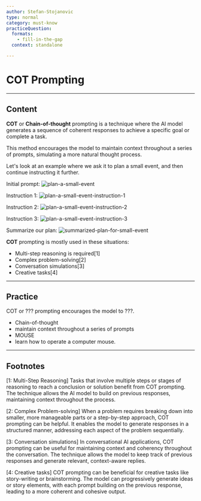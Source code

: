 ```yaml
---
author: Stefan-Stojanovic
type: normal
category: must-know
practiceQuestion:
  formats:
    - fill-in-the-gap
  context: standalone

---
```


# COT Prompting

---

## Content

**COT** or **Chain-of-thought** prompting is a technique where the AI model generates a sequence of coherent responses to achieve a specific goal or complete a task. 

This method encourages the model to maintain context throughout a series of prompts, simulating a more natural thought process. 

Let's look at an example where we ask it to plan a small event, and then continue instructing it further.

Initial prompt:
![plan-a-small-event](https://img.enkipro.com/f8f406b06861ddb2ab62d0971dc1a258.png)

Instruction 1:
![plan-a-small-event-instruction-1](https://img.enkipro.com/cfd7d8af6464013ecc4b0b98b0e99f54.png)

Instruction 2:
![plan-a-small-event-instruction-2](https://img.enkipro.com/727ccaf5a8e3a3775f649fecba9bfa1c.png)

Instruction 3:
![plan-a-small-event-instruction-3](https://img.enkipro.com/a2a245d37a35a41c39a9fb806c9da86f.png)

Summarize our plan:
![summarized-plan-for-small-event](https://img.enkipro.com/b24b9bda7bcec348fbdc4e2a383b6845.png)


**COT** prompting is mostly used in these situations:
- Multi-step reasoning is required[1]
- Complex problem-solving[2]
- Conversation simulations[3]
- Creative tasks[4]


---

## Practice

COT or ??? prompting encourages the model to ???. 

- Chain-of-thought
- maintain context throughout a series of prompts
- MOUSE
- learn how to operate a computer mouse.

---
## Footnotes

[1: Multi-Step Reasoning]
Tasks that involve multiple steps or stages of reasoning to reach a conclusion or solution benefit from COT prompting. The technique allows the AI model to build on previous responses, maintaining context throughout the process.

[2: Complex Problem-solving]
When a problem requires breaking down into smaller, more manageable parts or a step-by-step approach, COT prompting can be helpful. It enables the model to generate responses in a structured manner, addressing each aspect of the problem sequentially.

[3: Conversation simulations]
In conversational AI applications, COT prompting can be useful for maintaining context and coherency throughout the conversation. The technique allows the model to keep track of previous responses and generate relevant, context-aware replies.

[4: Creative tasks]
COT prompting can be beneficial for creative tasks like story-writing or brainstorming. The model can progressively generate ideas or story elements, with each prompt building on the previous response, leading to a more coherent and cohesive output.